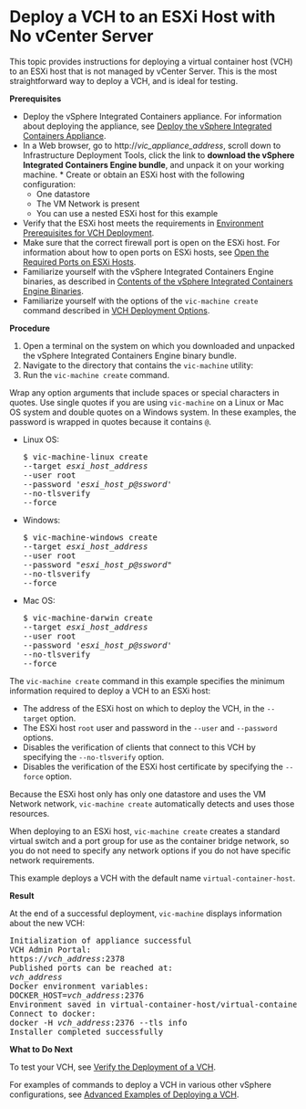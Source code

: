 # Deploy a VCH to an ESXi Host with No vCenter Server #

This topic provides instructions for deploying a virtual container host (VCH) to an ESXi host that is not managed by vCenter Server. This is the most straightforward way to deploy a VCH, and is ideal for testing.

**Prerequisites**

* Deploy the vSphere Integrated Containers appliance. For information about deploying the appliance, see [Deploy the vSphere Integrated Containers Appliance](deploy_vic_appliance.md).
* In a Web browser, go to  http://<i>vic_appliance_address</i>, scroll down to Infrastructure Deployment Tools, click the link to **download the vSphere Integrated Containers Engine bundle**, and unpack it on your working machine.  * Create or obtain an ESXi host with the following configuration:
  * One datastore
  * The VM Network is present
  * You can use a nested ESXi host for this example
* Verify that the ESXi host meets the requirements in [Environment Prerequisites for VCH Deployment](vic_installation_prereqs.md).
* Make sure that the correct firewall port is open on the ESXi host. For information about how to open ports on ESXi hosts, see [Open the Required Ports on ESXi Hosts](open_ports_on_hosts.md).
* Familiarize yourself with the vSphere Integrated Containers Engine binaries, as described in [Contents of the vSphere Integrated Containers Engine Binaries](contents_of_vic_binaries.md). 
* Familiarize yourself with the options of the `vic-machine create` command described in [VCH Deployment Options](vch_installer_options.md).

**Procedure**

1. Open a terminal on the system on which you downloaded and unpacked the vSphere Integrated Containers Engine binary bundle.
2. Navigate to the directory that contains the `vic-machine` utility:
3. Run the `vic-machine create` command.

  Wrap any option arguments that include spaces or special characters in quotes. Use single quotes if you are using `vic-machine` on a Linux or Mac OS system and double quotes on a Windows system.  In these examples, the password is wrapped in quotes because it contains `@`.

   - Linux OS:
      <pre>$ vic-machine-linux create
     --target <i>esxi_host_address</i>
     --user root
     --password '<i>esxi_host_p@ssword</i>'
     --no-tlsverify
     --force
     </pre>  
   - Windows:
      <pre>$ vic-machine-windows create
     --target <i>esxi_host_address</i>
     --user root
     --password "<i>esxi_host_p@ssword</i>"
     --no-tlsverify
     --force
     </pre> 
   - Mac OS:
       <pre>$ vic-machine-darwin create
     --target <i>esxi_host_address</i>
     --user root
     --password '<i>esxi_host_p@ssword</i>'
     --no-tlsverify
     --force
     </pre> 

The `vic-machine create` command in this example specifies the minimum information required to deploy a VCH to an ESXi host:

- The address of the ESXi host on which to deploy the VCH, in the `--target` option. 
- The ESXi host `root` user and password in the `--user` and `--password` options. 
- Disables the verification of clients that connect to this VCH by specifying the `--no-tlsverify` option.
- Disables the verification of the ESXi host certificate by specifying the `--force` option.
   
Because the ESXi host only has only one datastore and uses the VM Network network, `vic-machine create` automatically detects and uses those resources. 

When deploying to an ESXi host, `vic-machine create` creates a standard virtual switch and a port group for use as the container bridge network, so you do not need to specify any network options if you do not have specific network requirements.

This example deploys a VCH with the default name `virtual-container-host`.

**Result**

At the end of a successful deployment, `vic-machine` displays information about the new VCH:
   
<pre>Initialization of appliance successful
VCH Admin Portal:
https://<i>vch_address</i>:2378
Published ports can be reached at:
<i>vch_address</i>
Docker environment variables:
DOCKER_HOST=<i>vch_address</i>:2376
Environment saved in virtual-container-host/virtual-container-host.env
Connect to docker:
docker -H <i>vch_address</i>:2376 --tls info
Installer completed successfully</pre>

**What to Do Next** 

To test your VCH, see [Verify the Deployment of a VCH](verify_vch_deployment.md).
    
For examples of commands to deploy a VCH in various other vSphere configurations, see [Advanced Examples of Deploying a VCH](vch_installer_examples.md). 
